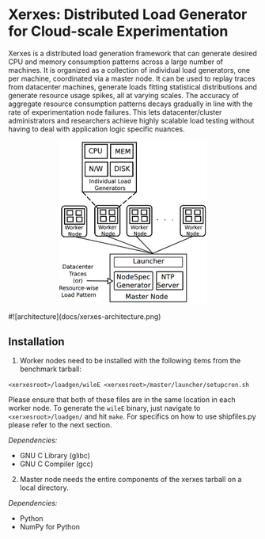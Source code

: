 # Xerxes: Distributed Load Generator for Cloud-scale Experimentation

Xerxes is a distributed load generation framework that can generate desired CPU and memory consumption patterns across a large number of machines. It is organized as a collection of individual load generators, one per machine, coordinated via a master node. It can be used to replay traces from datacenter machines, generate loads fitting statistical distributions and generate resource usage spikes, all at varying scales. The accuracy of aggregate resource consumption patterns decays gradually in line with the rate of experimentation node failures. This lets datacenter/cluster administrators and researchers achieve highly scalable load testing without having to deal with application logic specific nuances.

<p align="center"> <img src="docs/xerxes-architecture.png" width="300"> </p>
#![architecture](docs/xerxes-architecture.png)

## Installation

1. Worker nodes need to be installed with the following items from the benchmark tarball:

`<xerxesroot>/loadgen/wileE
<xerxesroot>/master/launcher/setupcron.sh`

Please ensure that both of these files are in the same location in each worker node. To generate the `wileE` binary, just navigate to `<xerxesroot>/loadgen/` and hit `make`. For specifics on how to use shipfiles.py please refer to the next section.

*Dependencies:*

* GNU C Library (glibc)
* GNU C Compiler (gcc)

2. Master node needs the entire components of the xerxes tarball on a local directory.

*Dependencies:*

* Python
* NumPy for Python

